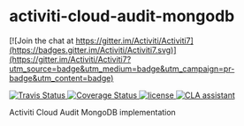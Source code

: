 # activiti-cloud-audit-mongodb
[![Join the chat at https://gitter.im/Activiti/Activiti7](https://badges.gitter.im/Activiti/Activiti7.svg)](https://gitter.im/Activiti/Activiti7?utm_source=badge&utm_medium=badge&utm_campaign=pr-badge&utm_content=badge)

<p>
  <a title='Build Status Travis' href="https://travis-ci.org/Activiti/activiti-cloud-audit-mongodb">
    <img src='https://travis-ci.org/Activiti/activiti-cloud-audit-mongodb.svg?branch=master'  alt='Travis Status' />
  </a>
  <a href='https://codecov.io/gh/Activiti/activiti-cloud-audit-mongodb'>
    <img src='http://img.shields.io/codecov/c/github/Activiti/activiti-cloud-audit-mongodb/master.svg?maxAge=86400' alt='Coverage Status' />
  </a>
  <a href='https://github.com/Activiti/activiti-cloud-audit-mongodb/blob/master/LICENSE.txt'>
       <img src='https://img.shields.io/hexpm/l/plug.svg' alt='license' />
  </a>
  <a href="https://cla-assistant.io/Activiti/activiti-cloud-audit-mongodb"><img src="https://cla-assistant.io/readme/badge/Activiti/activiti-cloud-audit-mongodb" alt="CLA assistant" /></a>
</p>
Activiti Cloud Audit MongoDB implementation
